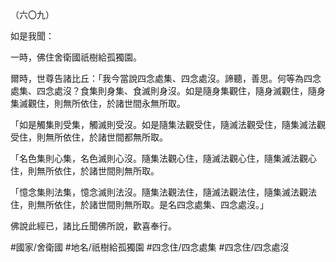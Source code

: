 （六〇九）

如是我聞：

一時，佛住舍衛國祇樹給孤獨園。

爾時，世尊告諸比丘：「我今當說四念處集、四念處沒。諦聽，善思。何等為四念處集、四念處沒？食集則身集、食滅則身沒。如是隨身集觀住，隨身滅觀住，隨身集滅觀住，則無所依住，於諸世間永無所取。

「如是觸集則受集，觸滅則受沒。如是隨集法觀受住，隨滅法觀受住，隨集滅法觀受住，則無所依住，於諸世間都無所取。

「名色集則心集，名色滅則心沒。隨集法觀心住，隨滅法觀心住，隨集滅法觀心住，則無所依住，於諸世間則無所取。

「憶念集則法集，憶念滅則法沒。隨集法觀法住，隨滅法觀法住，隨集滅法觀法住，則無所依住，於諸世間則無所取。是名四念處集、四念處沒。」

佛說此經已，諸比丘聞佛所說，歡喜奉行。

#國家/舍衛國
#地名/祇樹給孤獨園
#四念住/四念處集
#四念住/四念處沒
